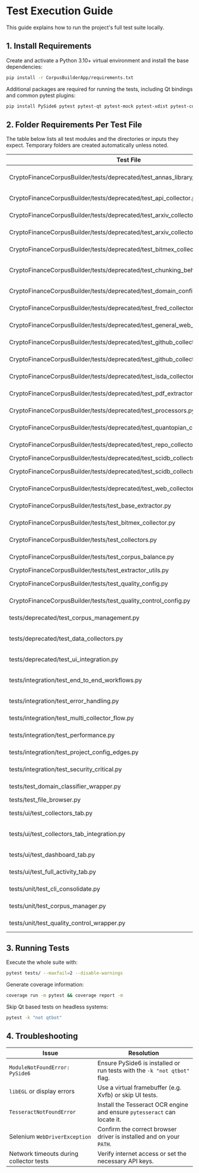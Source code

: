 
# Test Execution Guide

This guide explains how to run the project's full test suite locally.

## 1. Install Requirements

Create and activate a Python 3.10+ virtual environment and install the base dependencies:

```bash
pip install -r CorpusBuilderApp/requirements.txt
```

Additional packages are required for running the tests, including Qt bindings and common pytest plugins:

```bash
pip install PySide6 pytest pytest-qt pytest-mock pytest-xdist pytest-cov nbformat pytesseract PyPDF2 selenium
```

## 2. Folder Requirements Per Test File

The table below lists all test modules and the directories or inputs they expect. Temporary folders are created automatically unless noted.

| Test File | Required Folder or Input | Description |
|-----------|-------------------------|-------------|
| CryptoFinanceCorpusBuilder/tests/deprecated/test_annas_library_collector.py | AA_ACCOUNT_COOKIE env var, config/test_config.yaml | Downloads PDFs from Anna's Archive |
| CryptoFinanceCorpusBuilder/tests/deprecated/test_api_collector.py | None (uses temp dirs) | Exercises generic API collector |
| CryptoFinanceCorpusBuilder/tests/deprecated/test_arxiv_collector.py | Internet access, config/test_config.yaml | Collects papers from arXiv |
| CryptoFinanceCorpusBuilder/tests/deprecated/test_arxiv_collector_projectconfig.py | config/master_config.yaml | Arxiv collector with ProjectConfig |
| CryptoFinanceCorpusBuilder/tests/deprecated/test_bitmex_collector.py | mock_bitmex_research.html file | Parses BitMEX research posts |
| CryptoFinanceCorpusBuilder/tests/deprecated/test_chunking_behavior.py | data/test_collect/chunking_tests/* | Chunking of CSV/py/ipynb/JSON files |
| CryptoFinanceCorpusBuilder/tests/deprecated/test_domain_config_wrapper.py | None | Domain config wrapper logic |
| CryptoFinanceCorpusBuilder/tests/deprecated/test_fred_collector.py | FRED_API_KEY env var, config/test_config.yaml | Downloads data from FRED |
| CryptoFinanceCorpusBuilder/tests/deprecated/test_general_web_collector.py | None | Web scraping collector |
| CryptoFinanceCorpusBuilder/tests/deprecated/test_github_collector.py | GitHub token env var, output dir | Clones GitHub repos |
| CryptoFinanceCorpusBuilder/tests/deprecated/test_github_collector_projectconfig.py | master_config.yaml | GitHub collector with ProjectConfig |
| CryptoFinanceCorpusBuilder/tests/deprecated/test_isda_collector.py | None | ISDA website collector |
| CryptoFinanceCorpusBuilder/tests/deprecated/test_pdf_extractor.py | tests/pdf_extraction/test_pdfs/ | Runs real PDF extraction |
| CryptoFinanceCorpusBuilder/tests/deprecated/test_processors.py | None | Processor integration tests |
| CryptoFinanceCorpusBuilder/tests/deprecated/test_quantopian_collector.py | None | Quantopian data collector |
| CryptoFinanceCorpusBuilder/tests/deprecated/test_repo_collector.py | config/test_config.yaml | Repository collector downloads |
| CryptoFinanceCorpusBuilder/tests/deprecated/test_scidb_collector.py | SciDB credentials | SciDB data fetch |
| CryptoFinanceCorpusBuilder/tests/deprecated/test_scidb_collector_projectconfig.py | master_config.yaml | SciDB collector with ProjectConfig |
| CryptoFinanceCorpusBuilder/tests/deprecated/test_web_collector.py | None | Generic website scraping |
| CryptoFinanceCorpusBuilder/tests/test_base_extractor.py | temp input/output dirs with sample text | Base extractor pipeline |
| CryptoFinanceCorpusBuilder/tests/test_bitmex_collector.py | mock_bitmex_research.html | Old BitMEX collector |
| CryptoFinanceCorpusBuilder/tests/test_collectors.py | temp dirs | Basic collector behaviours |
| CryptoFinanceCorpusBuilder/tests/test_corpus_balance.py | temp corpus with _extracted & low_quality | Corpus balancing analysis |
| CryptoFinanceCorpusBuilder/tests/test_extractor_utils.py | temp files | Utility functions |
| CryptoFinanceCorpusBuilder/tests/test_quality_config.py | config/quality_control_config.json | Model config validation |
| CryptoFinanceCorpusBuilder/tests/test_quality_control_config.py | config/quality_control_config.json | Quality control config validation |
| tests/deprecated/test_corpus_management.py | temp corpus directories with sample file | Corpus manager UI integration |
| tests/deprecated/test_data_collectors.py | API keys env vars; network access | Collector behaviours across services |
| tests/deprecated/test_ui_integration.py | PySide6 installed | Basic UI widget integration |
| tests/integration/test_end_to_end_workflows.py | temp_workspace with downloads/processed/config subdirs | Full workflow simulation |
| tests/integration/test_error_handling.py | temp files | Error handling scenarios |
| tests/integration/test_multi_collector_flow.py | FRED & GitHub API tokens | Placeholder multi-collector flow |
| tests/integration/test_performance.py | none | Performance benchmarks |
| tests/integration/test_project_config_edges.py | project_config.yaml with edge cases | Placeholder config tests |
| tests/integration/test_security_critical.py | env vars for API keys, temp files | Credential and input validation |
| tests/test_domain_classifier_wrapper.py | none | Domain classifier wrapper logic |
| tests/test_file_browser.py | temp_dir with sample_files | File browser widget |
| tests/ui/test_collectors_tab.py | none (Qt required) | Collectors tab signals |
| tests/ui/test_collectors_tab_integration.py | Qt environment | Placeholder collectors tab integration |
| tests/ui/test_dashboard_tab.py | none (Qt required) | Dashboard tab widgets |
| tests/ui/test_full_activity_tab.py | none (Qt required) | Card widgets and styles |
| tests/unit/test_cli_consolidate.py | project config, CLI args | Placeholder consolidation CLI |
| tests/unit/test_corpus_manager.py | corpus folder | Placeholder corpus manager |
| tests/unit/test_quality_control_wrapper.py | none | Wrapper start/stop logic |

## 3. Running Tests

Execute the whole suite with:

```bash
pytest tests/ --maxfail=2 --disable-warnings
```

Generate coverage information:


```bash
coverage run -m pytest && coverage report -m
```


Skip Qt based tests on headless systems:


```bash
pytest -k "not qtbot"
```

## 4. Troubleshooting


| Issue | Resolution |
|-------|-----------|
| `ModuleNotFoundError: PySide6` | Ensure PySide6 is installed or run tests with the `-k "not qtbot"` flag. |
| `libEGL` or display errors | Use a virtual framebuffer (e.g. Xvfb) or skip UI tests. |
| `TesseractNotFoundError` | Install the Tesseract OCR engine and ensure `pytesseract` can locate it. |
| Selenium `WebDriverException` | Confirm the correct browser driver is installed and on your `PATH`. |
| Network timeouts during collector tests | Verify internet access or set the necessary API keys. |

